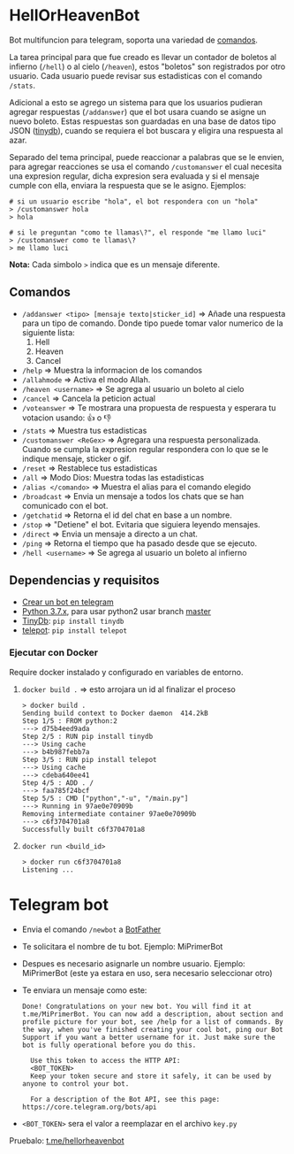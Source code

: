 # HellOrHeavenBot

Bot multifuncion para telegram, soporta una variedad de [comandos](#comandos).

La tarea principal para que fue creado es llevar un contador de boletos al infierno (`/hell`) o al cielo (`/heaven`), estos "boletos" son registrados por otro usuario. Cada usuario puede revisar sus estadisticas con el comando `/stats`.

Adicional a esto se agrego un sistema para que los usuarios pudieran agregar respuestas (`/addanswer`) que el bot usara cuando se asigne un nuevo boleto. Estas respuestas son guardadas en una base de datos tipo JSON ([tinydb][2]), cuando se requiera el bot buscara y eligira una respuesta al azar.

Separado del tema principal, puede reaccionar a palabras que se le envien, para agregar reacciones se usa el comando `/customanswer` el cual necesita una expresion regular, dicha expresion sera evaluada y si el mensaje cumple con ella, enviara la respuesta que se le asigno. Ejemplos:

```
# si un usuario escribe "hola", el bot respondera con un "hola"
> /customanswer hola
> hola

# si le preguntan "como te llamas\?", el responde "me llamo luci"
> /customanswer como te llamas\?
> me llamo luci
```

**Nota:** Cada simbolo `>` indica que es un mensaje diferente.

## Comandos

- `/addanswer <tipo> [mensaje texto|sticker_id]` => Añade una respuesta para un tipo de comando. Donde tipo puede tomar valor numerico de la siguiente lista:
  1. Hell
  2. Heaven
  3. Cancel
- `/help` => Muestra la informacion de los comandos
- `/allahmode` => Activa el modo Allah.
- `/heaven <username>` => Se agrega al usuario un boleto al cielo
- `/cancel` => Cancela la peticion actual
- `/voteanswer` => Te mostrara una propuesta de respuesta y esperara tu votacion usando: 👍 o 👎
- `/stats` => Muestra tus estadisticas
- `/customanswer <ReGex>` => Agregara una respuesta personalizada. Cuando se cumpla la expresion regular respondera con lo que se le indique mensaje, sticker o gif.
- `/reset` => Restablece tus estadisticas
- `/all` => Modo Dios: Muestra todas las estadisticas
- `/alias </comando>` => Muestra el alias para el comando elegido
- `/broadcast` => Envia un mensaje a todos los chats que se han comunicado con el bot.
- `/getchatid` => Retorna el id del chat en base a un nombre.
- `/stop` => "Detiene" el bot. Evitaria que siguiera leyendo mensajes.
- `/direct` => Envia un mensaje a directo a un chat.
- `/ping` => Retorna el tiempo que ha pasado desde que se ejecuto.
- `/hell <username>` => Se agrega al usuario un boleto al infierno

## Dependencias y requisitos

- [Crear un bot en telegram](#telegram-bot)
- [Python 3.7.x][4], para usar python2 usar branch [master][6]
- [TinyDb][2]: `pip install tinydb`
- [telepot][3]: `pip install telepot`

### Ejecutar con Docker

Require docker instalado y configurado en variables de entorno.

1. `docker build .` => esto arrojara un id al finalizar el proceso

   ```
   > docker build .
   Sending build context to Docker daemon  414.2kB
   Step 1/5 : FROM python:2
   ---> d75b4eed9ada
   Step 2/5 : RUN pip install tinydb
   ---> Using cache
   ---> b4b987febb7a
   Step 3/5 : RUN pip install telepot
   ---> Using cache
   ---> cdeba640ee41
   Step 4/5 : ADD . /
   ---> faa785f24bcf
   Step 5/5 : CMD ["python","-u", "/main.py"]
   ---> Running in 97ae0e70909b
   Removing intermediate container 97ae0e70909b
   ---> c6f3704701a8
   Successfully built c6f3704701a8
   ```

2. `docker run <build_id>`

   ```
   > docker run c6f3704701a8
   Listening ...
   ```

# Telegram bot

- Envia el comando `/newbot` a [BotFather][5]
- Te solicitara el nombre de tu bot. Ejemplo: MiPrimerBot
- Despues es necesario asignarle un nombre usuario. Ejemplo: MiPrimerBot (este ya estara en uso, sera necesario seleccionar otro)
- Te enviara un mensaje como este:

  ```
  Done! Congratulations on your new bot. You will find it at t.me/MiPrimerBot. You can now add a description, about section and profile picture for your bot, see /help for a list of commands. By the way, when you've finished creating your cool bot, ping our Bot Support if you want a better username for it. Just make sure the bot is fully operational before you do this.

    Use this token to access the HTTP API:
    <BOT_TOKEN>
    Keep your token secure and store it safely, it can be used by anyone to control your bot.

    For a description of the Bot API, see this page: https://core.telegram.org/bots/api
  ```

- `<BOT_TOKEN>` sera el valor a reemplazar en el archivo `key.py`

Pruebalo: [t.me/hellorheavenbot][1]

[1]: https://t.me/hellorheavenbot
[2]: https://tinydb.readthedocs.io/en/latest/getting-started.html#installing-tinydb
[3]: https://telepot.readthedocs.io/en/latest/
[4]: https://www.python.org/downloads/
[5]: https://t.me/botfather
[6]: https://github.com/Tecnologer/HellOrHeavenBot/tree/master

